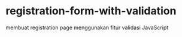 # registration-form-with-validation
membuat registration page menggunakan fitur validasi JavaScript

